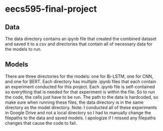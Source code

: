 # eecs595-final-project

## Data
The data directory contains an ipynb file that created the combined dataset and saved it to a csv and directories that contain all of necessary data for the models to run.

## Models
There are three directories for the models: one for Bi-LSTM, one for CNN, and one for BERT.
Each directory has multiple .ipynb files that each contain an experiment conducted for this project.
Each .ipynb file is self-contained so everything that is needed for that experiment is within the file. So to run the code, the cells just have to be run.
The path to the data is hardcoded, so make sure when running these files, the data directory is in the same directory as the model directory.
Note: I conducted all of these experiments in Google Drive and not a local directory so I had to manually change the filepaths to the data and saved models. I apologize if I missed any filepaths changes that cause the code to fail.
